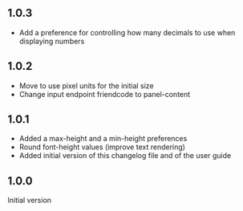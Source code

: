 ## 1.0.3

- Add a preference for controlling how many decimals to use when displaying
  numbers

## 1.0.2

- Move to use pixel units for the initial size
- Change input endpoint friendcode to panel-content

## 1.0.1

- Added a max-height and a min-height preferences
- Round font-height values (improve text rendering)
- Added initial version of this changelog file and of the user guide

## 1.0.0

Initial version
